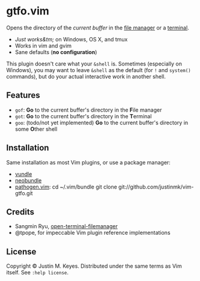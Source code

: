 # gtfo.vim

Opens the directory of the *current buffer* in the [file manager](http://en.wikipedia.org/wiki/File_manager#Examples) 
or a [terminal](http://en.wikipedia.org/wiki/Terminal_emulator).

* *Just works&tm;* on Windows, OS X, and tmux
* Works in vim and gvim
* Sane defaults (**no configuration**)

This plugin doesn't care what your `&shell` is. Sometimes (especially on Windows), 
you may want to leave `&shell` as the default (for `!` and `system()` commands), 
but do your actual interactive work in another shell.

## Features

* `gof`: **Go** to the current buffer's directory in the **F**ile manager
* `got`: **Go** to the current buffer's directory in the **T**erminal
* `goo`: (todo/not yet implemented) **Go** to the current buffer's directory in some **O**ther shell

## Installation

Same installation as most Vim plugins, or use a package manager:

* [vundle](https://github.com/Shougo/neobundle.vim)
* [neobundle](https://github.com/gmarik/vundle)
* [pathogen.vim](https://github.com/tpope/vim-pathogen):
    cd ~/.vim/bundle
    git clone git://github.com/justinmk/vim-gtfo.git

## Credits

* Sangmin Ryu, [open-terminal-filemanager](http://www.vim.org/scripts/script.php?script_id=2896)
* @tpope, for impeccable Vim plugin reference implementations

<!--
## FAQ

> Foo

bar
-->

## License

Copyright © Justin M. Keyes.  Distributed under the same terms as Vim itself.
See `:help license`.

